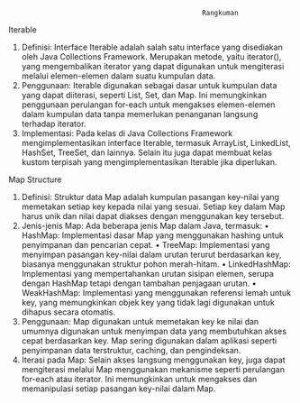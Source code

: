                                                     Rangkuman

Iterable

1. Definisi: Interface Iterable adalah salah satu interface yang disediakan oleh Java Collections Framework. Merupakan metode, yaitu iterator(), yang mengembalikan iterator yang dapat digunakan untuk mengiterasi melalui elemen-elemen dalam suatu kumpulan data.
2. Penggunaan: Iterable digunakan sebagai dasar untuk kumpulan data yang dapat diiterasi, seperti List, Set, dan Map. Ini memungkinkan penggunaan perulangan for-each untuk mengakses elemen-elemen dalam kumpulan data tanpa memerlukan penanganan langsung terhadap iterator.
3. Implementasi: Pada kelas di Java Collections Framework mengimplementasikan interface Iterable, termasuk ArrayList, LinkedList, HashSet, TreeSet, dan lainnya. Selain itu juga dapat membuat kelas kustom terpisah yang mengimplementasikan Iterable jika diperlukan.

Map Structure

1. Definisi: Struktur data Map adalah kumpulan pasangan key-nilai yang memetakan setiap key kepada nilai yang sesuai. Setiap key dalam Map harus unik dan nilai dapat diakses dengan menggunakan key tersebut.
2. Jenis-jenis Map: Ada beberapa jenis Map dalam Java, termasuk:
   • HashMap: Implementasi dasar Map yang menggunakan hashing untuk penyimpanan dan pencarian cepat.
   • TreeMap: Implementasi yang menyimpan pasangan key-nilai dalam urutan terurut berdasarkan key, biasanya menggunakan struktur pohon merah-hitam.
   • LinkedHashMap: Implementasi yang mempertahankan urutan sisipan elemen, serupa dengan HashMap tetapi dengan tambahan penjagaan urutan.
   • WeakHashMap: Implementasi yang menggunakan referensi lemah untuk key, yang memungkinkan objek key yang tidak lagi digunakan untuk dihapus secara otomatis.
3. Penggunaan: Map digunakan untuk memetakan key ke nilai dan umumnya digunakan untuk menyimpan data yang membutuhkan akses cepat berdasarkan key. Map sering digunakan dalam aplikasi seperti penyimpanan data terstruktur, caching, dan pengindeksan.
4. Iterasi pada Map: Selain akses langsung menggunakan key, juga dapat mengiterasi melalui Map menggunakan mekanisme seperti perulangan for-each atau iterator. Ini memungkinkan untuk mengakses dan memanipulasi setiap pasangan key-nilai dalam Map.
